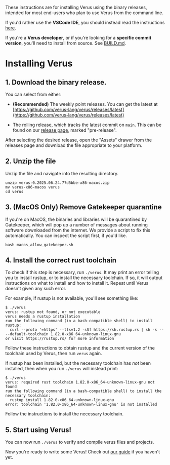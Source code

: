 These instructions are for installing Verus using the binary releases, intended for most end-users who plan to use Verus from the command line.

If you'd rather use the **VSCode IDE**, you should instead read the instructions [here](https://verus-lang.github.io/verus/guide/getting_started_vscode.html).

If you're a **Verus developer**, or if you're looking for a **specific commit version**, you'll need to install from source. See [BUILD.md](./BUILD.md).

# Installing Verus

## 1. Download the binary release.

You can select from either:

 * **(Recommended)** The weekly point releases. You can get the latest at  [https://github.com/verus-lang/verus/releases/latest](https://github.com/verus-lang/verus/releases/latest)

 * The rolling release, which tracks the latest commit on `main`.
   This can be found on our [release page](https://github.com/verus-lang/verus/releases), marked "pre-release".

After selecting the desired release, open the "Assets" drawer from the releases page and download the file appropriate to your platform.

## 2. Unzip the file

Unzip the file and navigate into the resulting directory.

```
unzip verus-0.2025.06.24.77d5bbe-x86-macos.zip
mv verus-x86-macos verus
cd verus
```

## 3. (MacOS Only) Remove Gatekeeper quarantine

If you're on MacOS, the binaries and libraries will be quarantined by Gatekeeper, which will pop up a number of messages about running software downloaded from the internet. We provide a script to fix this automatically. You can inspect the script first, if you'd like.

```
bash macos_allow_gatekeeper.sh
```

## 4. Install the correct rust toolchain

To check if this step is necessary, run `./verus`.  It may print an error telling you to install rustup, or to install the necessary toolchain. If so, it will output instructions on what to install and how to install it. Repeat until Verus doesn't given any such error.

For example, if rustup is not available, you'll see something like:

```
$ ./verus 
verus: rustup not found, or not executable
verus needs a rustup installation
run the following command (in a bash-compatible shell) to install rustup:
  curl --proto '=https' --tlsv1.2 -sSf https://sh.rustup.rs | sh -s -- --default-toolchain 1.82.0-x86_64-unknown-linux-gnu
or visit https://rustup.rs/ for more information
```

Follow these instructions to obtain rustup and the current version of the toolchain used by Verus, then run `verus` again.

If rustup has been installed, but the necessary toolchain has _not_ been installed, then when you run `./verus` will instead print:

```
$ ./verus
verus: required rust toolchain 1.82.0-x86_64-unknown-linux-gnu not found
run the following command (in a bash-compatible shell) to install the necessary toolchain:
  rustup install 1.82.0-x86_64-unknown-linux-gnu
error: toolchain '1.82.0-x86_64-unknown-linux-gnu' is not installed
```

Follow the instructions to install the necessary toolchain.

## 5. Start using Verus!

You can now run `./verus` to verify and compile verus files and projects.

Now you're ready to write some Verus! Check out [our guide](https://verus-lang.github.io/verus/guide/getting_started.html) if you haven't yet.
